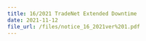 ```yaml
---
title: 16/2021 TradeNet Extended Downtime
date: 2021-11-12
file_url: /files/notice_16_2021ver%201.pdf
---
```


